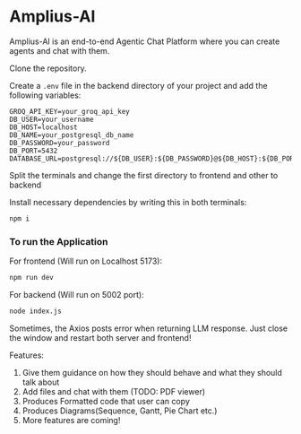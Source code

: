 # Amplius-AI
Amplius-AI is an end-to-end Agentic Chat Platform where you can create agents and chat with them.

Clone the repository.

Create a `.env` file in the backend directory of your project and add the following variables:

```env
GROQ_API_KEY=your_groq_api_key
DB_USER=your_username
DB_HOST=localhost
DB_NAME=your_postgresql_db_name
DB_PASSWORD=your_password
DB_PORT=5432
DATABASE_URL=postgresql://${DB_USER}:${DB_PASSWORD}@${DB_HOST}:${DB_PORT}/${DB_NAME}
``` 

Split the terminals and change the first directory to frontend and other to backend

Install necessary dependencies by writing this in both terminals:
```bash
npm i
```

### To run the Application

For frontend (Will run on Localhost 5173):

```bash
npm run dev
```

For backend (Will run on 5002 port):
```bash
node index.js
```

Sometimes, the Axios posts error when returning LLM response. Just close the window and restart both server and frontend!

Features:
1. Give them guidance on how they should behave and what they should talk about
2. Add files and chat with them (TODO: PDF viewer)
3. Produces Formatted code that user can copy
4. Produces Diagrams(Sequence, Gantt, Pie Chart etc.)
5. More features are coming!
